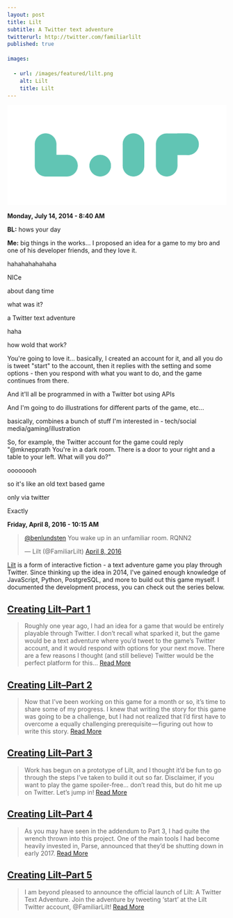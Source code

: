 ```yaml
---
layout: post
title: Lilt
subtitle: A Twitter text adventure
twitterurl: http://twitter.com/familiarlilt
published: true

images:

  - url: /images/featured/lilt.png
    alt: Lilt
    title: Lilt
---
```


<img class="aligncenter" src="/images/lilt/logo.png" alt="lilt" />

**Monday, July 14, 2014 - 8:40 AM**

<p class="wow fadeInUp chat bl" data-wow-offset="60"><span><b>BL:</b> hows your day</span></p>
<p class="wow fadeInUp chat" data-wow-offset="60"><span><b>Me:</b> big things in the works... I proposed an idea for a game to my bro and one of his developer friends, and they love it.</span></p>
<p class="wow fadeInUp chat bl" data-wow-offset="60"><span>hahahahahahaha</span></p>
<p class="wow fadeInUp chat bl" data-wow-offset="60"><span>NICe</span></p>
<p class="wow fadeInUp chat bl" data-wow-offset="60"><span>about dang time</span></p>
<p class="wow fadeInUp chat bl" data-wow-offset="60"><span>what was it?</span></p>
<p class="wow fadeInUp chat" data-wow-offset="60"><span>a Twitter text adventure</span></p>
<p class="wow fadeInUp chat bl" data-wow-offset="60"><span>haha</span></p>
<p class="wow fadeInUp chat bl" data-wow-offset="60"><span>how wold that work?</span></p>
<p class="wow fadeInUp chat" data-wow-offset="60"><span>You're going to love it... basically, I created an account for it, and all you do is tweet "start" to the account, then it replies with the setting and some options - then you respond with what you want to do, and the game continues from there.</span></p>
<p class="wow fadeInUp chat" data-wow-offset="60"><span>And it'll all be programmed in with a Twitter bot using APIs</span></p>
<p class="wow fadeInUp chat" data-wow-offset="60"><span>And I'm going to do illustrations for different parts of the game, etc...</span></p>
<p class="wow fadeInUp chat" data-wow-offset="60"><span>basically, combines a bunch of stuff I'm interested in - tech/social media/gaming/illustration</span></p>
<p class="wow fadeInUp chat" data-wow-offset="60"><span>So, for example, the Twitter account for the game could reply "@mknepprath You're in a dark room. There is a door to your right and a table to your left. What will you do?"</span></p>
<p class="wow fadeInUp chat bl" data-wow-offset="60"><span>oooooooh</span></p>
<p class="wow fadeInUp chat bl" data-wow-offset="60"><span>so it's like an old text based game</span></p>
<p class="wow fadeInUp chat bl" data-wow-offset="60"><span>only via twitter</span></p>
<p class="wow fadeInUp chat" data-wow-offset="60"><span>Exactly</span></p>

**Friday, April 8, 2016 - 10:15 AM**

<blockquote class="twitter-tweet" data-lang="en"><p lang="en" dir="ltr"><a href="https://twitter.com/benlundsten">@benlundsten</a> You wake up in an unfamiliar room. RQNN2</p>&mdash; Lilt (@FamiliarLilt) <a href="https://twitter.com/FamiliarLilt/status/718461102552649728">April 8, 2016</a></blockquote>

[Lilt](http://twitter.com/familiarlilt) is a form of interactive fiction - a text adventure game you play through Twitter. Since thinking up the idea in 2014, I've gained enough knowledge of JavaScript, Python, PostgreSQL, and more to build out this game myself. I documented the development process, you can check out the series below.

## [Creating Lilt–Part 1](https://medium.com/@mknepprath/creating-lilt-part-1-2e0d1f699676#.r5cnanub4)
> Roughly one year ago, I had an idea for a game that would be entirely playable through Twitter. I don’t recall what sparked it, but the game would be a text adventure where you’d tweet to the game’s Twitter account, and it would respond with options for your next move. There are a few reasons I thought (and still believe) Twitter would be the perfect platform for this… [Read More](https://medium.com/@mknepprath/creating-lilt-part-1-2e0d1f699676#.r5cnanub4)

## [Creating Lilt–Part 2](https://medium.com/@mknepprath/creating-lilt-part-2-c5f8c5d391ab#.kw3j2av7c)
> Now that I’ve been working on this game for a month or so, it’s time to share some of my progress. I knew that writing the story for this game was going to be a challenge, but I had not realized that I’d first have to overcome a equally challenging prerequisite — figuring out how to write this story. [Read More](https://medium.com/@mknepprath/creating-lilt-part-2-c5f8c5d391ab#.kw3j2av7c)

## [Creating Lilt–Part 3](https://medium.com/@mknepprath/creating-lilt-part-3-1b0d0b3b3977#.1ehn4olav)
> Work has begun on a prototype of Lilt, and I thought it’d be fun to go through the steps I’ve taken to build it out so far. Disclaimer, if you want to play the game spoiler-free… don’t read this, but do hit me up on Twitter. Let’s jump in! [Read More](https://medium.com/@mknepprath/creating-lilt-part-3-1b0d0b3b3977#.1ehn4olav)

## [Creating Lilt–Part 4](https://medium.com/@mknepprath/creating-lilt-part-4-abee81209c99#.4wzz5yutm)
> As you may have seen in the addendum to Part 3, I had quite the wrench thrown into this project. One of the main tools I had become heavily invested in, Parse, announced that they’d be shutting down in early 2017. [Read More](https://medium.com/@mknepprath/creating-lilt-part-4-abee81209c99#.4wzz5yutm)

## [Creating Lilt–Part 5](https://medium.com/@mknepprath/creating-lilt-part-5-9d904f3f6f89#.xj1fbttlh)
> I am beyond pleased to announce the official launch of Lilt: A Twitter Text Adventure. Join the adventure by tweeting ‘start’ at the Lilt Twitter account, @FamiliarLilt! [Read More](https://medium.com/@mknepprath/creating-lilt-part-5-9d904f3f6f89#.xj1fbttlh)
